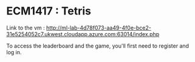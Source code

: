 
# ECM1417 : Tetris 

Link to the vm : http://ml-lab-4d78f073-aa49-4f0e-bce2-31e5254052c7.ukwest.cloudapp.azure.com:63014/index.php

To access the leaderboard and the game, you'll first need to register and log in.